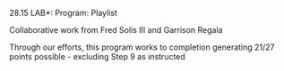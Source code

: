 28.15 LAB*: Program: Playlist

Collaborative work from Fred Solis III and Garrison Regala

Through our efforts, this program works to completion generating 21/27 points possible - excluding Step 9 as instructed
